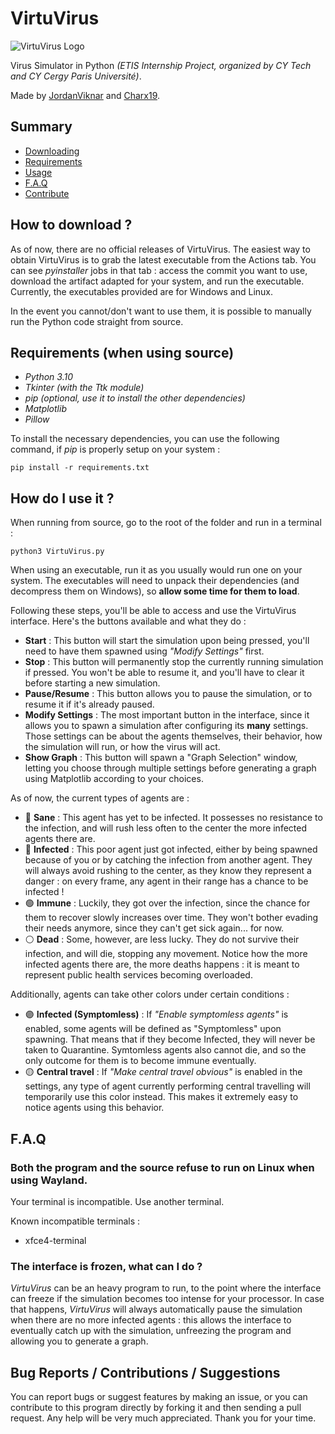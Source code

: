 # VirtuVirus

![VirtuVirus Logo](./assets/icon.ico)

Virus Simulator in Python *(ETIS Internship Project, organized by CY Tech and CY Cergy Paris Université)*.

Made by [JordanViknar](https://github.com/JordanViknar) and [Charx19](https://github.com/Charx19).

## Summary

- [Downloading](#How-to-download-)
- [Requirements](#Requirements-when-using-source)
- [Usage](#How-do-I-use-it-)
- [F.A.Q](#FAQ)
- [Contribute](#Bug-Reports--Contributions--Suggestions)

## How to download ?

As of now, there are no official releases of VirtuVirus. The easiest way to obtain VirtuVirus is to grab the latest executable from the Actions tab.
You can see *pyinstaller* jobs in that tab : access the commit you want to use, download the artifact adapted for your system, and run the executable.
Currently, the executables provided are for Windows and Linux.

In the event you cannot/don't want to use them, it is possible to manually run the Python code straight from source.

## Requirements (when using source)
- *Python 3.10*
- *Tkinter (with the Ttk module)*
- *pip (optional, use it to install the other dependencies)*
- *Matplotlib*
- *Pillow*

To install the necessary dependencies, you can use the following command, if *pip* is properly setup on your system :
```
pip install -r requirements.txt
```

## How do I use it ?

When running from source, go to the root of the folder and run in a terminal :
```
python3 VirtuVirus.py
```
When using an executable, run it as you usually would run one on your system. The executables will need to unpack their dependencies (and decompress them on Windows), so **allow some time for them to load**.

Following these steps, you'll be able to access and use the VirtuVirus interface. Here's the buttons available and what they do :
- **Start** : This button will start the simulation upon being pressed, you'll need to have them spawned using *"Modify Settings"* first.
- **Stop** : This button will permanently stop the currently running simulation if pressed. You won't be able to resume it, and you'll have to clear it before starting a new simulation.
- **Pause/Resume** : This button allows you to pause the simulation, or to resume it if it's already paused.
- **Modify Settings** : The most important button in the interface, since it allows you to spawn a simulation after configuring its **many** settings. Those settings can be about the agents themselves, their behavior, how the simulation will run, or how the virus will act.
- **Show Graph** : This button will spawn a "Graph Selection" window, letting you choose through multiple settings before generating a graph using Matplotlib according to your choices.

As of now, the current types of agents are :
- 🔵 **Sane** : This agent has yet to be infected. It possesses no resistance to the infection, and will rush less often to the center the more infected agents there are.
- 🔴 **Infected** : This poor agent just got infected, either by being spawned because of you or by catching the infection from another agent. They will always avoid rushing to the center, as they know they represent a danger : on every frame, any agent in their range has a chance to be infected ! 
- 🟢 **Immune** : Luckily, they got over the infection, since the chance for them to recover slowly increases over time. They won't bother evading their needs anymore, since they can't get sick again... for now.
- ⚪ **Dead** : Some, however, are less lucky. They do not survive their infection, and will die, stopping any movement. Notice how the more infected agents there are, the more deaths happens : it is meant to represent public health services becoming overloaded.

Additionally, agents can take other colors under certain conditions :
- 🟣 **Infected (Symptomless)** : If *"Enable symptomless agents"* is enabled, some agents will be defined as "Symptomless" upon spawning. That means that if they become Infected, they will never be taken to Quarantine. Symtomless agents also cannot die, and so the only outcome for them is to become immune eventually.
- 🟡 **Central travel** : If *"Make central travel obvious"* is enabled in the settings, any type of agent currently performing central travelling will temporarily use this color instead. This makes it extremely easy to notice agents using this behavior.

## F.A.Q

### Both the program and the source refuse to run on Linux when using Wayland.

Your terminal is incompatible. Use another terminal.

Known incompatible terminals :
- xfce4-terminal

### The interface is frozen, what can I do ?

*VirtuVirus* can be an heavy program to run, to the point where the interface can freeze if the simulation becomes too intense for your processor. In case that happens, *VirtuVirus* will always automatically pause the simulation when there are no more infected agents : this allows the interface to eventually catch up with the simulation, unfreezing the program and allowing you to generate a graph.

## Bug Reports / Contributions / Suggestions
You can report bugs or suggest features by making an issue, or you can contribute to this program directly by forking it and then sending a pull request. Any help will be very much appreciated. Thank you for your time.
